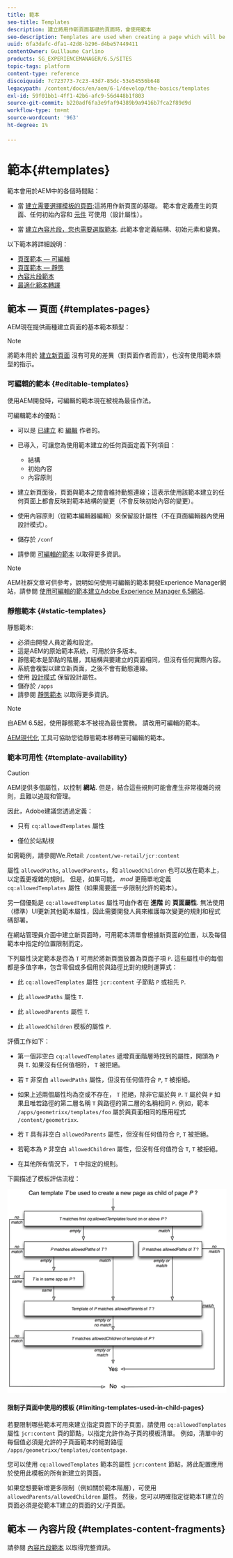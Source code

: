 ```yaml
---
title: 範本
seo-title: Templates
description: 建立將用作新頁面基礎的頁面時，會使用範本
seo-description: Templates are used when creating a page which will be used as the base for the new page
uuid: 6fa3dafc-dfa1-42d8-b296-d4be57449411
contentOwner: Guillaume Carlino
products: SG_EXPERIENCEMANAGER/6.5/SITES
topic-tags: platform
content-type: reference
discoiquuid: 7c723773-7c23-43d7-85dc-53e54556b648
legacypath: /content/docs/en/aem/6-1/develop/the-basics/templates
exl-id: 59f01bb1-4ff1-42b6-afc9-56d448b1f803
source-git-commit: b220adf6fa3e9faf94389b9a9416b7fca2f89d9d
workflow-type: tm+mt
source-wordcount: '963'
ht-degree: 1%

---
```


# 範本{#templates}

範本會用於AEM中的各個時間點：

* 當 [建立需要選擇模板的頁面](#templates-pages);這將用作新頁面的基礎。 範本會定義產生的頁面、任何初始內容和 [元件](/help/sites-authoring/default-components.md) 可使用（設計屬性）。

* 當 [建立內容片段，您也需要選取範本](#templates-content-fragments). 此範本會定義結構、初始元素和變異。

以下範本將詳細說明：

* [頁面範本 — 可編輯](/help/sites-developing/page-templates-editable.md)
* [頁面範本 — 靜態](/help/sites-developing/page-templates-static.md)
* [內容片段範本](/help/sites-developing/content-fragment-templates.md)
* [最適化範本轉譯](/help/sites-developing/templates-adaptive-rendering.md)

## 範本 — 頁面 {#templates-pages}

AEM現在提供兩種建立頁面的基本範本類型：

>[!NOTE]
>
>將範本用於 [建立新頁面](/help/sites-authoring/managing-pages.md#creating-a-new-page) 沒有可見的差異（對頁面作者而言），也沒有使用範本類型的指示。

### 可編輯的範本 {#editable-templates}

使用AEM開發時，可編輯的範本現在被視為最佳作法。

可編輯範本的優點：

* 可以是 [已建立](/help/sites-authoring/templates.md#creating-a-new-template-template-author) 和 [編輯](/help/sites-authoring/templates.md#editing-a-template-structure-template-author) 作者的。

* 已導入，可讓您為使用範本建立的任何頁面定義下列項目：

   * 結構
   * 初始內容
   * 內容原則

* 建立新頁面後，頁面與範本之間會維持動態連線；這表示使用該範本建立的任何頁面上都會反映對範本結構的變更（不會反映初始內容的變更）。
* 使用內容原則（從範本編輯器編輯）來保留設計屬性（不在頁面編輯器內使用設計模式）。
* 儲存於 `/conf`
* 請參閱 [可編輯的範本](/help/sites-developing/page-templates-editable.md) 以取得更多資訊。

>[!NOTE]
>
>AEM社群文章可供參考，說明如何使用可編輯的範本開發Experience Manager網站，請參閱 [使用可編輯的範本建立Adobe Experience Manager 6.5網站](https://helpx.adobe.com/experience-manager/using/first_aem64_website.html).

### 靜態範本 {#static-templates}

靜態範本:

* 必須由開發人員定義和設定。
* 這是AEM的原始範本系統，可用於許多版本。
* 靜態範本是節點的階層，其結構與要建立的頁面相同，但沒有任何實際內容。
* 系統會複製以建立新頁面，之後不會有動態連線。
* 使用 [設計模式](/help/sites-authoring/default-components-designmode.md) 保留設計屬性。
* 儲存於 `/apps`
* 請參閱 [靜態範本](/help/sites-developing/page-templates-static.md) 以取得更多資訊。

>[!NOTE]
>
>自AEM 6.5起，使用靜態範本不被視為最佳實務。 請改用可編輯的範本。
>
>[AEM現代化](modernization-tools.md) 工具可協助您從靜態範本移轉至可編輯的範本。

### 範本可用性 {#template-availability}

>[!CAUTION]
>
>AEM提供多個屬性，以控制 **網站**. 但是，結合這些規則可能會產生非常複雜的規則，且難以追蹤和管理。
>
>因此，Adobe建議您透過定義：
>
>* 只有 `cq:allowedTemplates` 屬性
>
>* 僅位於站點根
>
>如需範例，請參閱We.Retail: `/content/we-retail/jcr:content`
>
>屬性 `allowedPaths`, `allowedParents`，和 `allowedChildren` 也可以放在範本上，以定義更複雜的規則。 但是，如果可能， *mod* 更簡單地定義 `cq:allowedTemplates` 屬性（如果需要進一步限制允許的範本）。
>
>另一個優點是 `cq:allowedTemplates` 屬性可由作者在 **進階** 的 **頁面屬性**. 無法使用（標準）UI更新其他範本屬性，因此需要開發人員來維護每次變更的規則和程式碼部署。

在網站管理員介面中建立新頁面時，可用範本清單會根據新頁面的位置，以及每個範本中指定的位置限制而定。

下列屬性決定範本是否為 `T` 可用於將新頁面放置為頁面子項 `P`. 這些屬性中的每個都是多值字串，包含零個或多個用於與路徑比對的規則運算式：

* 此 `cq:allowedTemplates` 屬性 `jcr:content` 子節點 `P` 或祖先 `P`.

* 此 `allowedPaths` 屬性 `T`.

* 此 `allowedParents` 屬性 `T`.

* 此 `allowedChildren` 模板的屬性 `P`.

評價工作如下：

* 第一個非空白 `cq:allowedTemplates` 遞增頁面階層時找到的屬性，開頭為 `P` 與 `T`. 如果沒有任何值相符， `T` 被拒絕。

* 若 `T` 非空白 `allowedPaths` 屬性，但沒有任何值符合 `P`, `T` 被拒絕。

* 如果上述兩個屬性均為空或不存在， `T` 拒絕，除非它屬於與 `P`. `T` 屬於與 `P` 如果且唯若路徑的第二層名稱 `T` 與路徑的第二層的名稱相同 `P`. 例如，範本 `/apps/geometrixx/templates/foo` 屬於與頁面相同的應用程式 `/content/geometrixx`.

* 若 `T` 具有非空白 `allowedParents` 屬性，但沒有任何值符合 `P`, `T` 被拒絕。

* 若範本為 `P` 非空白 `allowedChildren` 屬性，但沒有任何值符合 `T`, `T` 被拒絕。

* 在其他所有情況下， `T` 中指定的規則。

下圖描述了模板評估流程：

![chlimage_1-176](assets/chlimage_1-176.png)

#### 限制子頁面中使用的模板 {#limiting-templates-used-in-child-pages}

若要限制哪些範本可用來建立指定頁面下的子頁面，請使用 `cq:allowedTemplates` 屬性 `jcr:content` 頁的節點，以指定允許作為子頁的模板清單。 例如，清單中的每個值必須是允許的子頁面範本的絕對路徑 `/apps/geometrixx/templates/contentpage`.

您可以使用 `cq:allowedTemplates` 範本的屬性  `jcr:content` 節點，將此配置應用於使用此模板的所有新建立的頁面。

如果您想要新增更多限制（例如關於範本階層），可使用 `allowedParents/allowedChildren` 屬性。 然後，您可以明確指定從範本T建立的頁面必須是從範本T建立的頁面的父/子頁面。

## 範本 — 內容片段 {#templates-content-fragments}

請參閱 [內容片段範本](/help/sites-developing/content-fragment-templates.md) 以取得完整資訊。
